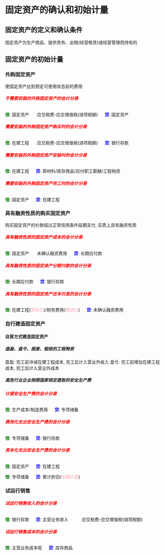 # 固定资产的确认和初始计量


## 固定资产的定义和确认条件

固定资产为生产商品、提供劳务、出租(经营租赁)或经营管理而持有的

## 固定资产的初始计量

### 外购固定资产

使固定资产达到预定可使用状态前的费用

###### <strong style="color: red">不需要安装的外购固定资产的会计分录</strong>

<strong style="color: green">借</strong>: 固定资产
&ensp; &ensp; 应交税费-应交增值税(进项税额)
&emsp; <strong style="color: blue">贷</strong>: 固定资产

###### <strong style="color: red">需要安装的外购固定资产购买时的会计分录</strong>

<strong style="color: green">借</strong>: 在建工程
&ensp; &ensp; 应交税费-应交增值税(进项税额)
&emsp; <strong style="color: blue">贷</strong>: 银行存款

###### <strong style="color: red">需要安装的外购固定资产安装时的会计分录</strong>

<strong style="color: green">借</strong>: 在建工程
&emsp; <strong style="color: blue">贷</strong>: 原材料/库存商品/应付职工薪酬/工程物资

###### <strong style="color: red">需要安装的外购固定资产完工时的会计分录</strong>

<strong style="color: green">借</strong>: 固定资产
&emsp; <strong style="color: blue">贷</strong>: 在建工程

### 具有融资性质的购买固定资产

购买固定资产的价款超过正常信用条件延期支付, 实质上具有融资性质

###### <strong style="color: red">具有融资性质的固定资产成本的会计分录</strong>

<strong style="color: green">借</strong>: 固定资产
&ensp; &ensp; 未确认融资费用
&emsp; <strong style="color: blue">贷</strong>: 长期应付款

###### <strong style="color: red">具有融资性质的固定资产分期付款的会计分录</strong>

<strong style="color: green">借</strong>: 长期应付款
&emsp; <strong style="color: blue">贷</strong>: 银行存款

###### <strong style="color: red">具有融资性质的固定资产还本付息的会计分录</strong>

<strong style="color: green">借</strong>: 在建工程(<strong style="color: pink">资本化</strong>)/财务费用(<strong style="color: pink">费用化</strong>)
&emsp; <strong style="color: blue">贷</strong>: 未确认融资费用

### 自行建造固定资产

#### 自营方式建造固定资产

##### 盘盈、盘亏、报废、毁损的工程物资

盘盈: 完工前冲减在建工程成本, 完工后计入营业外收入
盘亏: 完工前增加在建工程成本, 完工后计入营业外成本

##### 高危行业企业按照国家规定提取的安全生产费

###### <strong style="color: red">计提安全生产费的会计分录</strong>

<strong style="color: green">借</strong>: 生产成本/制造费用
&emsp; <strong style="color: blue">贷</strong>: 专项储备

###### <strong style="color: red">费用化支出安全生产费的会计分录</strong>

<strong style="color: green">借</strong>: 专项储备
&emsp; <strong style="color: blue">贷</strong>: 银行存款

###### <strong style="color: red">资本化支出安全生产费的会计分录</strong>

<strong style="color: green">借</strong>: 固定资产
&emsp; <strong style="color: blue">贷</strong>: 在建工程

<strong style="color: green">借</strong>: 专项储备
&emsp; <strong style="color: blue">贷</strong>: 累计折旧(<strong style="color: pink">全额计提</strong>)

### 试运行销售

###### <strong style="color: red">试运行销售收入的会计分录</strong>

<strong style="color: green">借</strong>: 银行存款
&emsp; <strong style="color: blue">贷</strong>: 主营业务收入
&emsp; &ensp; &ensp; 应交税费-应交增值税(销项税额)

###### <strong style="color: red">试运行销售成本的会计分录</strong>

<strong style="color: green">借</strong>: 主营业务成本呢
&emsp; <strong style="color: blue">贷</strong>: 库存商品